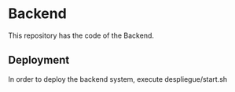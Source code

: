 # Backend

This repository has the code of the Backend.

## Deployment

In order to deploy the backend system, execute despliegue/start.sh
